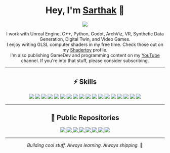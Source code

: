 <h1 align="center">Hey, I'm <a href="https://www.munucrafts.com/" target="_blank">Sarthak</a> 👋</h1>

<p align="center">
  <img src="https://img.shields.io/badge/Software%20Engineer%20/%20Unreal%20Engine%20Developer-5E60CE?style=for-the-badge" />
</p>

<p align="center">
  I work with Unreal Engine, C++, Python, Godot, ArchViz, VR, Synthetic Data Generation, Digital Twin, and Video Games.
  <br/>
  I enjoy writing GLSL computer shaders in my free time. Check those out on my <a href="https://www.shadertoy.com/user/Munucrafts/sort=newest">Shadertoy</a> profile.
  <br/>
  I'm also publishing GameDev and programming content on my <a href="https://www.youtube.com/@munucrafts">YouTube</a> channel. If you're into that stuff, please consider subscribing.
</p>

---

<h2 align="center">⚡ Skills</h2>

<p align="center">
  <img src="https://img.shields.io/badge/Game%20Programming-1E90FF?style=for-the-badge&logoColor=white" />
  <img src="https://img.shields.io/badge/Graphics%20Programming-5E60CE?style=for-the-badge&logoColor=white" />
  <img src="https://img.shields.io/badge/Shader%20Programming-5E60CE?style=for-the-badge&logoColor=white" />
  <img src="https://img.shields.io/badge/Unreal%20Engine-0076CC?style=for-the-badge&logo=unreal-engine&logoColor=white" />
  <img src="https://img.shields.io/badge/C++-00599C?style=for-the-badge&logo=cplusplus&logoColor=white" />
  <img src="https://img.shields.io/badge/Unreal%20Blueprints-00599C?style=for-the-badge&logo=unreal-engine&logoColor=white" />
  <img src="https://img.shields.io/badge/OpenGL-5E60CE?style=for-the-badge&logo=opengl&logoColor=white" />
  <img src="https://img.shields.io/badge/GLSL-5E60CE?style=for-the-badge&logo=opengl&logoColor=white" />
  <img src="https://img.shields.io/badge/Python-3776AB?style=for-the-badge&logo=python&logoColor=white" />
  <img src="https://img.shields.io/badge/PyGame-00C300?style=for-the-badge&logo=python&logoColor=white" />
  <img src="https://img.shields.io/badge/Godot-478CBF?style=for-the-badge&logo=godot-engine&logoColor=white" />
  <img src="https://img.shields.io/badge/Blender-1A75FF?style=for-the-badge&logo=blender&logoColor=white" />
  <img src="https://img.shields.io/badge/Virtual%20Reality-0A66C2?style=for-the-badge&logo=oculus&logoColor=white" />
  <img src="https://img.shields.io/badge/ArchViz-FF8C00?style=for-the-badge&logo=autodesk&logoColor=white" />
  <img src="https://img.shields.io/badge/Digital%20Twin-3CB371?style=for-the-badge&logo=digitalocean&logoColor=white" />
  <img src="https://img.shields.io/badge/GitHub-181717?style=for-the-badge&logo=github&logoColor=white" />
  <img src="https://img.shields.io/badge/Canva-FF5C8D?style=for-the-badge&logo=canva&logoColor=white" />
  <img src="https://img.shields.io/badge/CapCut-1A75FF?style=for-the-badge&logo=ByteDance&logoColor=white" />
</p>

---

<h2 align="center">🚀 Public Repositories</h2>

<p align="center">
  <a href="https://github.com/munucrafts/Shade-X">
    <img src="https://github-readme-stats.vercel.app/api/pin/?username=munucrafts&repo=Shade-X&theme=dark&border_color=5E60CE" />
  </a>
  <a href="https://github.com/munucrafts/UE-ArchViz-Multiplayer">
    <img src="https://github-readme-stats.vercel.app/api/pin/?username=munucrafts&repo=UE-ArchViz-Multiplayer&theme=dark&border_color=5E60CE" />
  </a>
  <a href="https://github.com/munucrafts/CPP-UE-GetThumbnails">
    <img src="https://github-readme-stats.vercel.app/api/pin/?username=munucrafts&repo=CPP-UE-GetThumbnails&theme=dark&border_color=5E60CE" />
  </a>
  <a href="https://github.com/munucrafts/CPP-UE-Hoverboard">
    <img src="https://github-readme-stats.vercel.app/api/pin/?username=munucrafts&repo=CPP-UE-Hoverboard&theme=dark&border_color=5E60CE" />
  </a>
  <a href="https://github.com/munucrafts/UE-Pack-Zip-S3upload">
    <img src="https://github-readme-stats.vercel.app/api/pin/?username=munucrafts&repo=UE-Pack-Zip-S3upload&theme=dark&border_color=5E60CE" />
  </a>
  <a href="https://github.com/munucrafts/GD-Pixelo-PixelArtMaker">
    <img src="https://github-readme-stats.vercel.app/api/pin/?username=munucrafts&repo=GD-Pixelo-PixelArtMaker&theme=dark&border_color=5E60CE" />
  </a>
  <a href="https://github.com/munucrafts/PY-DesktopPet-Ducky">
    <img src="https://github-readme-stats.vercel.app/api/pin/?username=munucrafts&repo=PY-DesktopPet-Ducky&theme=dark&border_color=5E60CE" />
  </a>
  <a href="https://github.com/munucrafts/PY-DynamicParticleSystem">
    <img src="https://github-readme-stats.vercel.app/api/pin/?username=munucrafts&repo=PY-DynamicParticleSystem&theme=dark&border_color=5E60CE" />
  </a>
</p>

---

<p align="center">
  <i>Building cool stuff. Always learning. Always shipping.</i> 🚀
</p>
